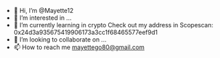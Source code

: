 - 👋 Hi, I’m @Mayette12
- 👀 I’m interested in ...
- 🌱 I’m currently learning in crypto Check out my address in Scopescan: 0x24d3a935675419906173a3cc1f68465577eef9d1
- 💞️ I’m looking to collaborate on ...
- 📫 How to reach me mayettego80@gmail.com

<!---
Mayette12/Mayette12 is a ✨ special ✨ repository because its `README.md` (this file) appears on your GitHub profile.
You can click the Preview link to take a look at your changes.
--->
